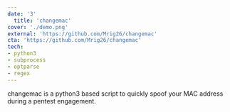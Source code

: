 ```yaml
---
date: '3'
  title: 'changemac'
cover: './demo.png'
external: 'https://github.com/Mrig26/changemac'
cta: 'https://github.com/Mrig26/changemac'
tech:
- python3
- subprocess
- optparse
- regex
---
```

changemac is a python3 based script to quickly spoof your MAC address during a pentest engagement.
